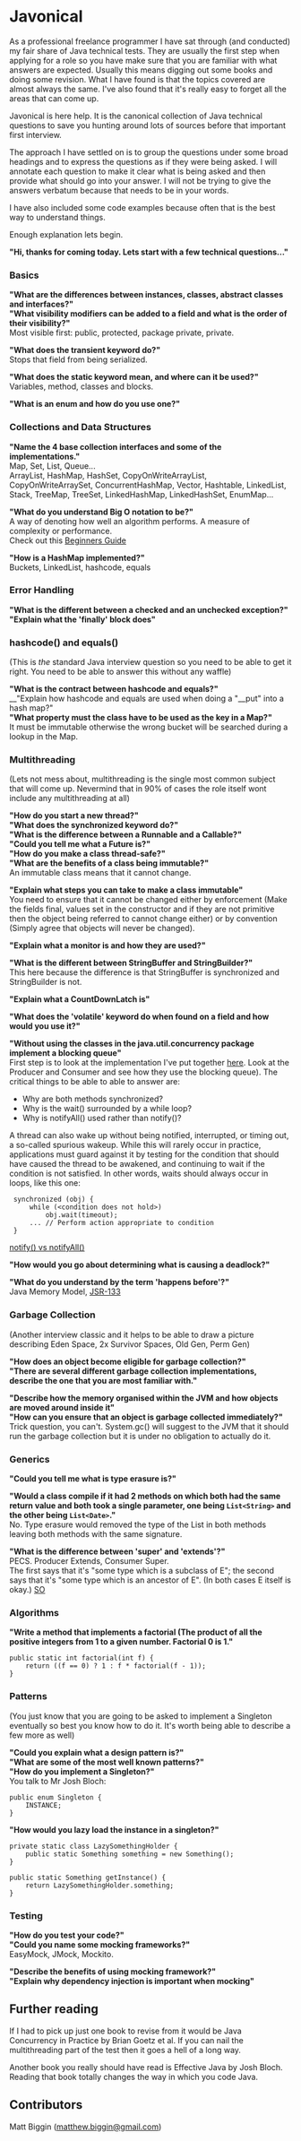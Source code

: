 Javonical
=========
As a professional freelance programmer I have sat through (and conducted) my fair share of Java technical tests. They are usually the first step when applying for a role so you have make sure that you are familiar with what answers are expected. Usually this means digging out some books and doing some revision. What I have found is that the topics covered are almost always the same. I've also found that it's really easy to forget all the areas that can come up.

Javonical is here help. It is the canonical collection of Java technical questions to save you hunting around lots of sources before that important first interview.

The approach I have settled on is to group the questions under some broad headings and to express the questions as if they were being asked. I will annotate each question to make it clear what is being asked and then provide what should go into your answer. I will not be trying to give the answers verbatum because that needs to be in your words.

I have also included some code examples because often that is the best way to understand things.

Enough explanation lets begin.


__"Hi, thanks for coming today. Lets start with a few technical questions..."__   

### Basics
__"What are the differences between instances, classes, abstract classes and interfaces?"__  
__"What visibility modifiers can be added to a field and what is the order of their visibility?"__  
Most visible first: public, protected, package private, private.

__"What does the transient keyword do?"__  
Stops that field from being serialized.

__"What does the static keyword mean, and where can it be used?"__
Variables, method, classes and blocks.

__"What is an enum and how do you use one?"__  

### Collections and Data Structures
__"Name the 4 base collection interfaces and some of the implementations."__  
Map, Set, List, Queue...   
ArrayList, HashMap, HashSet, CopyOnWriteArrayList, CopyOnWriteArraySet, ConcurrentHashMap, Vector, Hashtable, LinkedList, Stack, TreeMap, TreeSet, LinkedHashMap, LinkedHashSet, EnumMap...   

__"What do you understand Big O notation to be?"__  
A way of denoting how well an algorithm performs. A measure of complexity or performance.  
Check out this [Beginners Guide](http://rob-bell.net/2009/06/a-beginners-guide-to-big-o-notation/)

__"How is a HashMap implemented?"__  
Buckets, LinkedList, hashcode, equals

### Error Handling
__"What is the different between a checked and an unchecked exception?"__  
__"Explain what the 'finally' block does"__  

### hashcode() and equals()
(This is *the* standard Java interview question so you need to be able to get it right. You need to be able to answer this without any waffle)

__"What is the contract between hashcode and equals?"__  
__"Explain how hashcode and equals are used when doing a "__put" into a hash map?"     
__"What property must the class have to be used as the key in a Map?"__  
It must be immutable otherwise the wrong bucket will be searched during a lookup in the Map.

### Multithreading
(Lets not mess about, multithreading is the single most common subject that will come up. Nevermind that in 90% of cases the role itself wont include any multithreading at all)

__"How do you start a new thread?"__  
__"What does the synchronized keyword do?"__  
__"What is the difference between a Runnable and a Callable?"__  
__"Could you tell me what a Future is?"__  
__"How do you make a class thread-safe?"__  
__"What are the benefits of a class being immutable?"__  
An immutable class means that it cannot change.

__"Explain what steps you can take to make a class immutable"__  
You need to ensure that it cannot be changed either by enforcement (Make the fields final, values set in the constructor and if they are not primitive then the object being referred to cannot change either) or by convention (Simply agree that objects will never be changed).

__"Explain what a monitor is and how they are used?"__  

__"What is the different between StringBuffer and StringBuilder?"__  
This here because the difference is that StringBuffer is synchronized and StringBuilder is not.

__"Explain what a CountDownLatch is"__   

__"What does the 'volatile' keyword do when found on a field and how would you use it?"__  

__"Without using the classes in the java.util.concurrency package implement a blocking queue"__  
First step is to look at the implementation I've put together [here](https://github.com/ultraflynn/javonical/tree/master/src/com/ultraflynn/javonical/multithreading/blockqueue). Look at the Producer and Consumer and see how they use the blocking queue). The critical things to be able to able to answer are:
* Why are both methods synchronized?
* Why is the wait() surrounded by a while loop?
* Why is notifyAll() used rather than notify()?

A thread can also wake up without being notified, interrupted, or timing out, a so-called spurious wakeup. While this will rarely occur in practice, applications must guard against it by testing for the condition that should have caused the thread to be awakened, and continuing to wait if the condition is not satisfied. In other words, waits should always occur in loops, like this one:

     synchronized (obj) {
         while (<condition does not hold>)
             obj.wait(timeout);
         ... // Perform action appropriate to condition
     }

[notify() vs notifyAll()](http://stackoverflow.com/questions/37026/java-notify-vs-notifyall-all-over-again)   

__"How would you go about determining what is causing a deadlock?"__

__"What do you understand by the term 'happens before'?"__  
Java Memory Model, [JSR-133](http://www.cs.umd.edu/~pugh/java/memoryModel/jsr-133-faq.html)

### Garbage Collection
(Another interview classic and it helps to be able to draw a picture describing Eden Space, 2x Survivor Spaces, Old Gen, Perm Gen)

__"How does an object become eligible for garbage collection?"__  
__"There are several different garbage collection implementations, describe the one that you are most familiar with."__  

__"Describe how the memory organised within the JVM and how objects are moved around inside it"__  
__"How can you ensure that an object is garbage collected immediately?"__  
Trick question, you can't. System.gc() will suggest to the JVM that it should run the garbage collection but it is under no obligation to actually do it.

### Generics
__"Could you tell me what is type erasure is?"__   

__"Would a class compile if it had 2 methods on which both had the same return value and both took a single parameter, one being `List<String>` and the other being `List<Date>`."__  
No. Type erasure would removed the type of the List in both methods leaving both methods with the same signature.

__"What is the difference between 'super' and 'extends'?"__  
PECS. Producer Extends, Consumer Super.  
The first says that it's "some type which is a subclass of E"; the second says that it's "some type which is an ancestor of E". (In both cases E itself is okay.)
[SO](http://stackoverflow.com/questions/1368166/what-is-a-difference-between-super-e-and-extends-e)

### Algorithms
__"Write a method that implements a factorial (The product of all the positive integers from 1 to a given number. Factorial 0 is 1."__  

    public static int factorial(int f) {
        return ((f == 0) ? 1 : f * factorial(f - 1));
    }

### Patterns
(You just know that you are going to be asked to implement a Singleton eventually so best you know how to do it. It's worth being able to describe a few more as well)  

__"Could you explain what a design pattern is?"__  
__"What are some of the most well known patterns?"__  
__"How do you implement a Singleton?"__  
You talk to Mr Josh Bloch:  

    public enum Singleton {  
        INSTANCE;  
    }  

__"How would you lazy load the instance in a singleton?"__  

    private static class LazySomethingHolder {
        public static Something something = new Something();
    }
    
    public static Something getInstance() {
        return LazySomethingHolder.something;
    }

### Testing
__"How do you test your code?"__  
__"Could you name some mocking frameworks?"__  
EasyMock, JMock, Mockito.

__"Describe the benefits of using mocking framework?"__  
__"Explain why dependency injection is important when mocking"__   

## Further reading
If I had to pick up just one book to revise from it would be Java Concurrency in Practice by Brian Goetz et al. If you can nail the multithreading part of the test then it goes a hell of a long way.

Another book you really should have read is Effective Java by Josh Bloch. Reading that book totally changes the way in which you code Java.

## Contributors
Matt Biggin (<matthew.biggin@gmail.com>)
